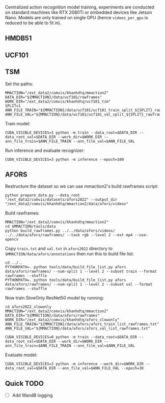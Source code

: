 Centralized action recognition model training, experiments are conducted on standard machines like RTX 2080Ti or embedded devices like Jetson Nano.
Models are only trained on single GPU (hence `videos_per_gpu` is reduced to be able to fit in).
## HMDB51

## UCF101 

## TSM 

Set the paths:
```shell
MMACTION="/ext_data2/comvis/khanhdtq/mmaction2"
DATA_DIR="${MMACTION}/data/ucf101/rawframes"
WORK_DIR="/ext_data2/comvis/khanhdtq/ucf101_tsm"
SPLIT=1
ANN_FILE_TRAIN="${MMACTION}/data/ucf101/ucf101_train_split_${SPLIT}_rawframes.txt"
ANN_FILE_VAL="${MMACTION}/data/ucf101/ucf101_val_split_${SPLIT}_rawframes.txt"
```

Train model:
```shell
CUDA_VISIBLE_DEVICES=3 python -m train --data_root=$DATA_DIR --data_root_val=$DATA_DIR --work_dir=$WORK_DIR --ann_file_train=$ANN_FILE_TRAIN --ann_file_val=$ANN_FILE_VAL
```

Run inference and evaluate recognizer:
```shell
CUDA_VISIBLE_DEVICES=3 python -m inference --epoch=100
```

## AFORS
Restructure the dataset so we can use mmaction2's build rawframes script:
```shell
python prepare_data.py --data_root "/ext_data2/comvis/datasets/afors2022" --output_dir "/ext_data2/comvis/khanhdtq/mmaction2/data/afors/videos"
```
Build rawframes:
```shell 
MMACTION="/ext_data2/comvis/khanhdtq/mmaction2"
cd $MMACTION/tools/data 
python build_rawframes.py ../../data/afors/videos/ ../../data/afors/rawframes/ --task rgb --level 2 --ext mp4 --use-opencv
```
Copy `train.txt` and `val.txt` in `afors2022` directory to `$MMACTION/data/afors/annotations` then run this to build file list:
```shell 
cd ../..
PYTHONPATH=. python tools/data/build_file_list.py afors data/afors/rawframes/ --num-split 1 --level 2 --subset train --format rawframes --shuffle
PYTHONPATH=. python tools/data/build_file_list.py afors data/afors/rawframes/ --num-split 1 --level 2 --subset val --format rawframes --shuffle
```
Now train SlowOnly ResNet50 model by running:
```shell
cd afors2022_slowonly
MMACTION="/ext_data2/comvis/khanhdtq/mmaction2"
DATA_DIR="${MMACTION}/data/afors/rawframes"
WORK_DIR="/ext_data2/comvis/khanhdtq/afors_slowonly"
ANN_FILE_TRAIN="${MMACTION}/data/afors/afors_train_list_rawframes.txt"
ANN_FILE_VAL="${MMACTION}/data/afors/afors_val_list_rawframes.txt"

CUDA_VISIBLE_DEVICES=0 python -m train --data_root=$DATA_DIR --data_root_val=$DATA_DIR --work_dir=$WORK_DIR --ann_file_train=$ANN_FILE_TRAIN --ann_file_val=$ANN_FILE_VAL
```
Evaluate model:
```shell 
CUDA_VISIBLE_DEVICES=3 python -m inference --work_dir=$WORK_DIR --data_root_val=$DATA_DIR --ann_file_val=$ANN_FILE_VAL --epoch=30
```

## Quick TODO
- [ ] Add WandB logging 
